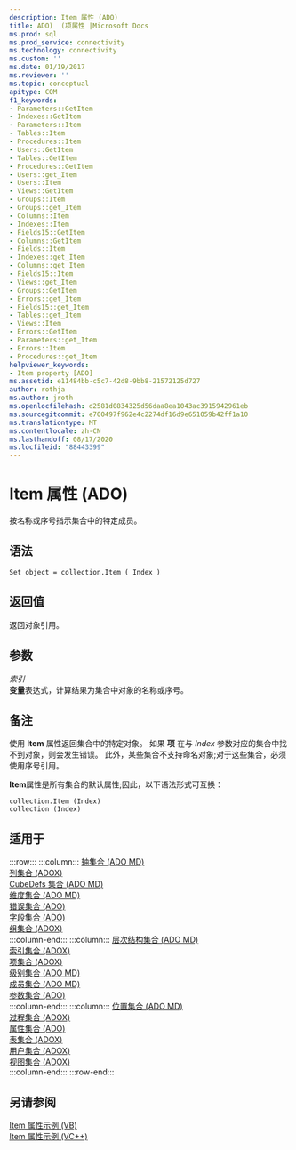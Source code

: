 ```yaml
---
description: Item 属性 (ADO)
title: ADO)  (项属性 |Microsoft Docs
ms.prod: sql
ms.prod_service: connectivity
ms.technology: connectivity
ms.custom: ''
ms.date: 01/19/2017
ms.reviewer: ''
ms.topic: conceptual
apitype: COM
f1_keywords:
- Parameters::GetItem
- Indexes::GetItem
- Parameters::Item
- Tables::Item
- Procedures::Item
- Users::GetItem
- Tables::GetItem
- Procedures::GetItem
- Users::get_Item
- Users::Item
- Views::GetItem
- Groups::Item
- Groups::get_Item
- Columns::Item
- Indexes::Item
- Fields15::GetItem
- Columns::GetItem
- Fields::Item
- Indexes::get_Item
- Columns::get_Item
- Fields15::Item
- Views::get_Item
- Groups::GetItem
- Errors::get_Item
- Fields15::get_Item
- Tables::get_Item
- Views::Item
- Errors::GetItem
- Parameters::get_Item
- Errors::Item
- Procedures::get_Item
helpviewer_keywords:
- Item property [ADO]
ms.assetid: e11484bb-c5c7-42d8-9bb8-21572125d727
author: rothja
ms.author: jroth
ms.openlocfilehash: d2581d0834325d56daa8ea1043ac3915942961eb
ms.sourcegitcommit: e700497f962e4c2274df16d9e651059b42ff1a10
ms.translationtype: MT
ms.contentlocale: zh-CN
ms.lasthandoff: 08/17/2020
ms.locfileid: "88443399"
---
```

# <a name="item-property-ado"></a>Item 属性 (ADO)
按名称或序号指示集合中的特定成员。  
  
## <a name="syntax"></a>语法  
  
```  
Set object = collection.Item ( Index )  
```  
  
## <a name="return-value"></a>返回值  
 返回对象引用。  
  
## <a name="parameters"></a>参数  
 *索引*  
 **变量**表达式，计算结果为集合中对象的名称或序号。  
  
## <a name="remarks"></a>备注  
 使用 **Item** 属性返回集合中的特定对象。 如果 **项** 在与 *Index* 参数对应的集合中找不到对象，则会发生错误。 此外，某些集合不支持命名对象;对于这些集合，必须使用序号引用。  
  
 **Item**属性是所有集合的默认属性;因此，以下语法形式可互换：  
  
```  
collection.Item (Index)  
collection (Index)  
```  
  
## <a name="applies-to"></a>适用于  

:::row:::
    :::column:::
        [轴集合 (ADO MD)](../../../ado/reference/ado-md-api/axes-collection-ado-md.md)  
        [列集合 (ADOX)](../../../ado/reference/adox-api/columns-collection-adox.md)  
        [CubeDefs 集合 (ADO MD)](../../../ado/reference/ado-md-api/cubedefs-collection-ado-md.md)  
        [维度集合 (ADO MD)](../../../ado/reference/ado-md-api/dimensions-collection-ado-md.md)  
        [错误集合 (ADO)](../../../ado/reference/ado-api/errors-collection-ado.md)  
        [字段集合 (ADO)](../../../ado/reference/ado-api/fields-collection-ado.md)  
        [组集合 (ADOX)](../../../ado/reference/adox-api/groups-collection-adox.md)  
    :::column-end:::
    :::column:::
        [层次结构集合 (ADO MD)](../../../ado/reference/ado-md-api/hierarchies-collection-ado-md.md)  
        [索引集合 (ADOX)](../../../ado/reference/adox-api/indexes-collection-adox.md)  
        [项集合 (ADOX)](../../../ado/reference/adox-api/keys-collection-adox.md)  
        [级别集合 (ADO MD)](../../../ado/reference/ado-md-api/levels-collection-ado-md.md)  
        [成员集合 (ADO MD)](../../../ado/reference/ado-md-api/members-collection-ado-md.md)  
        [参数集合 (ADO)](../../../ado/reference/ado-api/parameters-collection-ado.md)  
    :::column-end:::
    :::column:::
        [位置集合 (ADO MD)](../../../ado/reference/ado-md-api/positions-collection-ado-md.md)  
        [过程集合 (ADOX)](../../../ado/reference/adox-api/procedures-collection-adox.md)  
        [属性集合 (ADO)](../../../ado/reference/ado-api/properties-collection-ado.md)  
        [表集合 (ADOX)](../../../ado/reference/adox-api/tables-collection-adox.md)  
        [用户集合 (ADOX)](../../../ado/reference/adox-api/users-collection-adox.md)  
        [视图集合 (ADOX)](../../../ado/reference/adox-api/views-collection-adox.md)  
    :::column-end:::
:::row-end:::

## <a name="see-also"></a>另请参阅  
 [Item 属性示例 (VB) ](../../../ado/reference/ado-api/item-property-example-vb.md)   
 [Item 属性示例 (VC++)](../../../ado/reference/ado-api/item-property-example-vc.md)   
